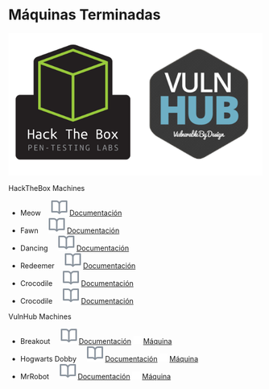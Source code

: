 # Máquinas Terminadas

![](https://github.com/TheZombrex/machines/blob/main/icons/htbandvulnhub_logos.png)

HackTheBox Machines
- Meow   ![   ](https://github.com/TheZombrex/machines/blob/main/icons/octicons/Wiki.svg) <a href='https://github.com/TheZombrex/machines/blob/main/docs/htb/Meow.pdf'>Documentación</a>
- Fawn   ![   ](https://github.com/TheZombrex/machines/blob/main/icons/octicons/Wiki.svg) <a href='https://github.com/TheZombrex/machines/blob/main/docs/htb/Fawn.pdf'>Documentación</a>
- Dancing   ![   ](https://github.com/TheZombrex/machines/blob/main/icons/octicons/Wiki.svg) <a href='https://github.com/TheZombrex/machines/blob/main/docs/htb/Dancing.pdf'>Documentación</a>
- Redeemer   ![   ](https://github.com/TheZombrex/machines/blob/main/icons/octicons/Wiki.svg) <a href='https://github.com/TheZombrex/machines/blob/main/docs/htb/Redeemer.pdf'>Documentación</a>
- Crocodile   ![   ](https://github.com/TheZombrex/machines/blob/main/icons/octicons/Wiki.svg) <a href='https://github.com/TheZombrex/machines/blob/main/docs/htb/Crocodile.pdf'>Documentación</a>
- Crocodile   ![   ](https://github.com/TheZombrex/machines/blob/main/icons/octicons/Wiki.svg) <a href='https://github.com/TheZombrex/machines/blob/main/docs/htb/Crocodile.pdf'>Documentación</a>

VulnHub Machines
- Breakout   ![   ](https://github.com/TheZombrex/machines/blob/main/icons/octicons/Wiki.svg) <a href='https://github.com/TheZombrex/machines/blob/main/docs/vulnhub/Breakout.pdf'>Documentación</a> ![   ](https://github.com/TheZombrex/machines/blob/main/icons/octicons/link.png) <a href='https://www.vulnhub.com/entry/empire-breakout,751/'>Máquina</a>
- Hogwarts Dobby   ![   ](https://github.com/TheZombrex/machines/blob/main/icons/octicons/Wiki.svg) <a href='https://github.com/TheZombrex/machines/blob/main/docs/vulnhub/Dobby.pdf'>Documentación</a> ![   ](https://github.com/TheZombrex/machines/blob/main/icons/octicons/link.png) <a href='https://www.vulnhub.com/entry/hogwarts-dobby,597/'>Máquina</a>
- MrRobot   ![   ](https://github.com/TheZombrex/machines/blob/main/icons/octicons/Wiki.svg) <a href='https://github.com/TheZombrex/machines/blob/main/docs/vulnhub/MrRobot.pdf'>Documentación</a> ![   ](https://github.com/TheZombrex/machines/blob/main/icons/octicons/link.png) <a href='https://www.vulnhub.com/entry/mr-robot-1,151/'>Máquina</a>
